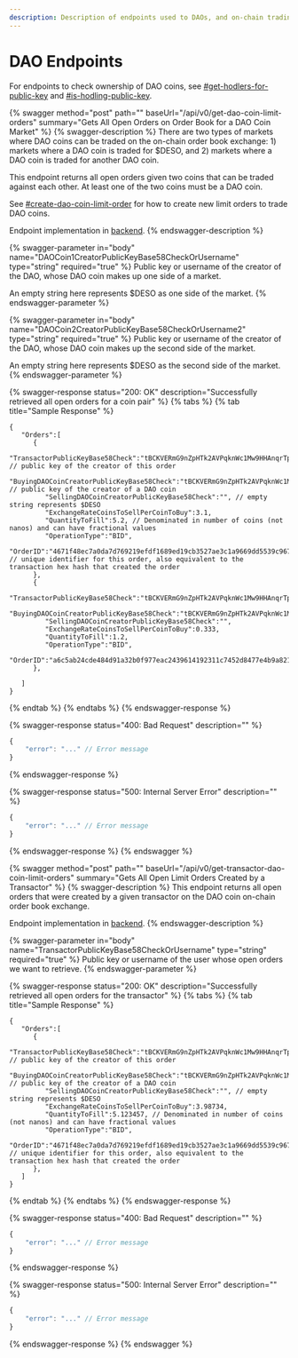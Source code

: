 ```yaml
---
description: Description of endpoints used to DAOs, and on-chain trading of DAO coins.
---
```


# DAO Endpoints

For endpoints to check ownership of DAO coins, see [#get-hodlers-for-public-key](social-endpoints.md#get-hodlers-for-public-key "mention") and [#is-hodling-public-key](social-endpoints.md#is-hodling-public-key "mention").

{% swagger method="post" path="" baseUrl="/api/v0/get-dao-coin-limit-orders" summary="Gets All Open Orders on Order Book for a DAO Coin Market" %}
{% swagger-description %}
There are two types of markets where DAO coins can be traded on the on-chain order book exchange: 1) markets where a DAO coin is traded for $DESO, and 2) markets where a DAO coin is traded for another DAO coin.

This endpoint returns all open orders given two coins that can be traded against each other. At least one of the two coins must be a DAO coin.

See [#create-dao-coin-limit-order](../construct-transactions/dao-transactions-api.md#create-dao-coin-limit-order "mention") for how to create new limit orders to trade DAO coins.

Endpoint implementation in [backend](https://github.com/deso-protocol/backend/blob/0af8093227b219de31487ac129e799fee61e39ef/routes/dao\_coin\_exchange.go#L37).
{% endswagger-description %}

{% swagger-parameter in="body" name="DAOCoin1CreatorPublicKeyBase58CheckOrUsername" type="string" required="true" %}
Public key or username of the creator of the DAO, whose DAO coin makes up one side of a market.



An empty string here represents $DESO as one side of the market.
{% endswagger-parameter %}

{% swagger-parameter in="body" name="DAOCoin2CreatorPublicKeyBase58CheckOrUsername2" type="string" required="true" %}
Public key or username of the creator of the DAO, whose DAO coin makes up the second side of the market.



An empty string here represents $DESO as the second side of the market.
{% endswagger-parameter %}

{% swagger-response status="200: OK" description="Successfully retrieved all open orders for a coin pair" %}
{% tabs %}
{% tab title="Sample Response" %}
```json5
{
   "Orders":[
      {
         "TransactorPublicKeyBase58Check":"tBCKVERmG9nZpHTk2AVPqknWc1Mw9HHAnqrTpW1RnXpXMQ4PsQgnmV", // public key of the creator of this order
         "BuyingDAOCoinCreatorPublicKeyBase58Check":"tBCKVERmG9nZpHTk2AVPqknWc1Mw9HHAnqrTpW1RnXpXMQ4PsQgnmV", // public key of the creator of a DAO coin
         "SellingDAOCoinCreatorPublicKeyBase58Check":"", // empty string represents $DESO
         "ExchangeRateCoinsToSellPerCoinToBuy":3.1,
         "QuantityToFill":5.2, // Denominated in number of coins (not nanos) and can have fractional values
         "OperationType":"BID",
         "OrderID":"4671f48ec7a0da7d769219efdf1689ed19cb3527ae3c1a9669dd5539c9674426" // unique identifier for this order, also equivalent to the transaction hex hash that created the order
      },
      {
         "TransactorPublicKeyBase58Check":"tBCKVERmG9nZpHTk2AVPqknWc1Mw9HHAnqrTpW1RnXpXMQ4PsQgnmV",
         "BuyingDAOCoinCreatorPublicKeyBase58Check":"tBCKVERmG9nZpHTk2AVPqknWc1Mw9HHAnqrTpW1RnXpXMQ4PsQgnmV",
         "SellingDAOCoinCreatorPublicKeyBase58Check":"",
         "ExchangeRateCoinsToSellPerCoinToBuy":0.333,
         "QuantityToFill":1.2,
         "OperationType":"BID",
         "OrderID":"a6c5ab24cde484d91a32b0f977eac2439614192311c7452d8477e4b9a821fc1c"
      },
      
   ]
}

```
{% endtab %}
{% endtabs %}
{% endswagger-response %}

{% swagger-response status="400: Bad Request" description="" %}
```javascript
{
    "error": "..." // Error message
}
```
{% endswagger-response %}

{% swagger-response status="500: Internal Server Error" description="" %}
```javascript
{
    "error": "..." // Error message
}
```
{% endswagger-response %}
{% endswagger %}

{% swagger method="post" path="" baseUrl="/api/v0/get-transactor-dao-coin-limit-orders" summary="Gets All Open Limit Orders Created by a Transactor" %}
{% swagger-description %}
This endpoint returns all open orders that were created by a given transactor on the DAO coin on-chain order book exchange.

Endpoint implementation in [backend](https://github.com/deso-protocol/backend/blob/0af8093227b219de31487ac129e799fee61e39ef/routes/dao\_coin\_exchange.go#L136).
{% endswagger-description %}

{% swagger-parameter in="body" name="TransactorPublicKeyBase58CheckOrUsername" type="string" required="true" %}
Public key or username of the user whose open orders we want to retrieve.
{% endswagger-parameter %}

{% swagger-response status="200: OK" description="Successfully retrieved all open orders for the transactor" %}
{% tabs %}
{% tab title="Sample Response" %}
```json5
{
   "Orders":[
      {
         "TransactorPublicKeyBase58Check":"tBCKVERmG9nZpHTk2AVPqknWc1Mw9HHAnqrTpW1RnXpXMQ4PsQgnmV", // public key of the creator of this order
         "BuyingDAOCoinCreatorPublicKeyBase58Check":"tBCKVERmG9nZpHTk2AVPqknWc1Mw9HHAnqrTpW1RnXpXMQ4PsQgnmV", // public key of the creator of a DAO coin
         "SellingDAOCoinCreatorPublicKeyBase58Check":"", // empty string represents $DESO
         "ExchangeRateCoinsToSellPerCoinToBuy":3.98734,
         "QuantityToFill":5.123457, // Denominated in number of coins (not nanos) and can have fractional values
         "OperationType":"BID",
         "OrderID":"4671f48ec7a0da7d769219efdf1689ed19cb3527ae3c1a9669dd5539c9674426" // unique identifier for this order, also equivalent to the transaction hex hash that created the order
      },
   ]
}

```
{% endtab %}
{% endtabs %}
{% endswagger-response %}

{% swagger-response status="400: Bad Request" description="" %}
```javascript
{
    "error": "..." // Error message
}
```
{% endswagger-response %}

{% swagger-response status="500: Internal Server Error" description="" %}
```javascript
{
    "error": "..." // Error message
}
```
{% endswagger-response %}
{% endswagger %}
